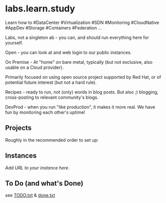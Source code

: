 # labs.learn.study

Learn how to #DataCenter #Virtualization #SDN #Monitoring #CloudNative #AppDev #Storage #Containers #Federation ...

Labs, not a singleton ab - you can, and should run everything here for yourself.

Open - you can look at and web login to our public instances.

On Premise - At "home" on bare metal, typically (but not exclusive, also usable on a Cloud provider).

Primarily focused on using open source project supported by Red Hat, or of potential future interest (but not a hard rule).

Recipes - ready to run, not (only) words in blog posts.   But also ;) blogging, cross-posting to relevant community's blogs.

DevProd - when you run "like production", it makes it more real.  We have fun by monitoring each other's uptime!


## Projects

Roughly in the recommended order to set up:

## Instances

_Add URL to your instance here._

## To Do (and what's Done)

see [TODO.txt](TODO.txt) & [done.txt](done.txt)
